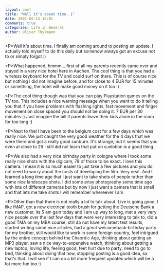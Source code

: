 ```yaml
---
layout: post
title: "Well it's about time. I"
date: 2001-06-13 18:01
comments: true
categories: Life in General
author: Oliver Thylmann
---
```



&lt;P&gt;Well it's about time. I finally am coming around to posting an update. I actually told myself to do this daily but somehow always got an excuse not to or simply forgot :)

&lt;P&gt;What happened, hmmm... first of all my parents recently came over and stayed in a very nice hotel here in Aachen. The cool thing is that you had a wireless keyboard for the TV and could surf on there. This is of course nice but nothing I did not imagine before, and for close to 4 EUR for 15 minutes or something, the hotel will make good money on it too :)

&lt;P&gt;The cool thing though was that you can play Playstation games on the TV too. This includes a nice warning message when you want to do it telling you that if you have problems with flashing lights, fast movement and finger movement on close spaced you should not be doing it. 7 EUR per 30 minutes :) Just imagine the bill if parents leave their kids alone in the room for too long :)

&lt;P&gt;Next to that I have been to the belgium cost for a few days which was really nice. We just caught the very good weather for the 4 days that we were there and got a really good sunburn. It's strange, but it seems that you even at close to 26 I still did not learn that put on sunlotion is a good thing.

&lt;P&gt;We also had a very nice birthday party in cologne where I took some really nice shots with the digicam, 78 of those to be exact. I love this camera. I mean it is so much easier to just take a few pictures and you do not need to worry about the costs of developing the film. Very neat. And I learned a long time ago that I just want to take shots of people rather than some nice landscape shots. I did some artsy photography some time ago with lots of different cameras but by now I just want a camera that is small and that lets me take shots I will remember whereever I am.

&lt;P&gt;Other than that there is not really a lot to talk about. Live is going good, I like IMAP, got a new electrical tooth brush for getting the Deutsche Bank a new customer, its 5 am gain today and I am up way to long, met a very very nice people over the last few days that were very interesting to talk to, did a good TMA on my MBA course, still do not have my latest test results, started writing some nice articles, had a great welcomeback-birthday party for my brother, still would like to work in some foreign country, feel intrigued by the entire concept behind the Chaordic Age, thinking about getting an MP3 player, saw a nice way-to-expensive watch, thinking about getting a new laptop, loving life, feeling good, feet hurt due to party, need to go to bed, thinking about doing that now, stopping posting is a good idea, so that's that. I will see if I can do a bit more frequent updates which will be a lot more fun too :)



